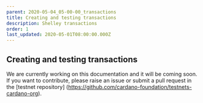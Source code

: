 ```yaml
---
parent: 2020-05-04_05-00-00_transactions
title: Creating and testing transactions
description: Shelley transactions
order: 1
last_updated: 2020-05-01T08:00:00.000Z
---
```

## Creating and testing transactions

We are currently working on this documentation and it will be coming soon. If you want to contribute, please raise an issue or submit a pull request in the [testnet repository] (https://github.com/cardano-foundation/testnets-cardano-org).